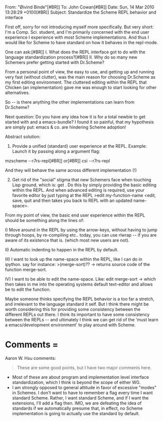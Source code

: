 From: "Øivind Binde"[#BR]]
To: John Cowan[#BR]]
Date: Sun, 14 Mar 2010 13:28:29 +0100[#BR]]
Subject: Standardize the Scheme REPL behavior and interface

First off, sorry for not introducing myself more specifically. But very short: I'm a Comp. Sci. student, and I'm primarily concerned with the end user experience I experience with most Scheme implementations. And thus I would like for Scheme to have standard on how it behaves in the repl-mode.

One can ask:[#BR]]
I.  What does the REPL interface got to do with the language standardization process?[#BR]]
II. Why do so many new Schemers prefer getting started with Dr.Scheme?

From a personal point of view, the easy to use, and getting up and running very fast (without clutter), was the main reason for choosing Dr.Scheme as my first editing environment. The cluttered editing within the REPL that Chicken (an implementation) gave me was enough to start looking for other alternatives.

So -- is there anything the other implementations can learn from Dr.Scheme?

Next question: Do you have any idea how it is for a total newbie to get started with <insert Scheme repl> and a emacs-bundle?  I found it so painful, that my hypothesis are simply put: emacs & co. are hindering Scheme adoption!

Abstract solution:

1) Provide a unified (standard) user experience at the REPL. Example: Launch it by passing along a argument flag:

mzscheme --r7rs-repl[#BR]]
or[#BR]]
csi --r7rs-repl

And they will behave the same across different implementation (!)

2) Get rid of the "social" stigma that new Schemers face when touching Lisp ground, which is: get <insert emacs bundle>. Do this by simply providing the basic editing within the REPL. And when advanced editing is required, use your favorite editor by just typing at the REPL >edit my-function-name  <edit, save, quit and then takes you back to REPL with an updated name-space>.

From my point of view, the basic end user experience within the REPL should be something along the lines of:

I)  Move around in the REPL by using the arrow-keys, without having to jump through hoops, by re-compiling etc.. today, you can use rlwrap -- if you are aware of its existence that is. (which most new users are not).

II)  Automatic indenting to happen in the REPL by default.

III)  I want to look up the name-space within the REPL, like I can do in ipython. say for instance: >(merge-sort)?? -> returns source code of the function merge-sort.

IV)  I want to be able to edit the name-space. Like: edit merge-sort -> which then takes in me into the operating systems default text-editor and allows be to edit the function.

Maybe someone thinks specifying the REPL behavior is a too far a stretch, and irrelevant to the language standard it self. But I think there might be worth considering this for providing some consistency between the different REPLs out there.  I think its important to have some consistency between the REPLs -- and ultimately I think we can get rid of the 'must learn a emacs/development environment' to play around with Scheme.

# Comments =

Aaron W. Hsu comments:

> These are some good points, but I have two major comments here.
* Most of these are about program and implementation level interface standardization, which I think is beyond the scope of either WG.
* I am strongly opposed to general attitude in favor of excessive "modes" in Schemes. I don't want to have to remember a flag every time I want standard Scheme. Rather, I want standard Scheme, and if I want the extensions, I'll add a flag then. IMO, we are defeating the idea of standards if we automatically presume that, in effect, no Scheme implementation is going to actually use the standard by default.
